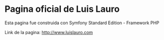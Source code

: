 Pagina oficial de Luis Lauro
========================

Esta pagina fue construida con Symfony Standard Edition - Framework PHP

Link de la pagina: http://www.luislauro.com